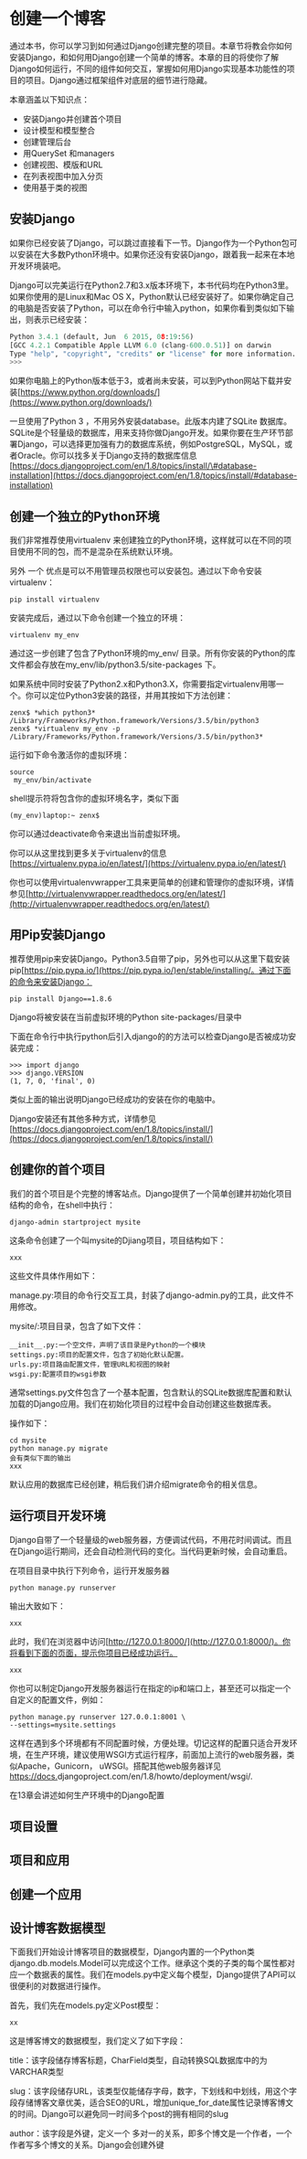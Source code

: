 # 创建一个博客

通过本书，你可以学习到如何通过Django创建完整的项目。本章节将教会你如何安装Django，和如何用Django创建一个简单的博客。本章的目的将使你了解Django如何运行，不同的组件如何交互，掌握如何用Django实现基本功能性的项目的项目。Django通过框架组件对底层的细节进行隐藏。

本章涵盖以下知识点：

* 安装Django并创建首个项目
* 设计模型和模型整合
* 创建管理后台
* 用QuerySet 和managers
* 创建视图、模版和URL
* 在列表视图中加入分页
* 使用基于类的视图

## 安装Django

如果你已经安装了Django，可以跳过直接看下一节。Django作为一个Python包可以安装在大多数Python环境中。如果你还没有安装Django，跟着我一起来在本地开发环境装吧。

Django可以完美运行在Python2.7和3.x版本环境下，本书代码均在Python3里。如果你使用的是Linux和Mac OS X，Python默认已经安装好了。如果你确定自己的电脑是否安装了Python，可以在命令行中输入python，如果你看到类似如下输出，则表示已经安装：

```py
Python 3.4.1 (default, Jun  6 2015, 08:19:56)
[GCC 4.2.1 Compatible Apple LLVM 6.0 (clang-600.0.51)] on darwin
Type "help", "copyright", "credits" or "license" for more information.
>>>
```

如果你电脑上的Python版本低于3，或者尚未安装，可以到Python网站下载并安装[https://www.python.org/downloads/](https://www.python.org/downloads/)

一旦使用了Python 3 ，不用另外安装database。此版本内建了SQLite 数据库。SQLite是个轻量级的数据库，用来支持你做Django开发。如果你要在生产环节部署Django，可以选择更加强有力的数据库系统，例如PostgreSQL，MySQL，或者Oracle。你可以找多关于Django支持的数据库信息[https://docs.djangoproject.com/en/1.8/topics/install/\#database-installation](https://docs.djangoproject.com/en/1.8/topics/install/#database-installation)

## 创建一个独立的Python环境

我们非常推荐使用virtualenv 来创建独立的Python环境，这样就可以在不同的项目使用不同的包，而不是混杂在系统默认环境。

另外 一个 优点是可以不用管理员权限也可以安装包。通过以下命令安装virtualenv：

```
pip install virtualenv
```

安装完成后，通过以下命令创建一个独立的环境：

```
virtualenv my_env
```

通过这一步创建了包含了Python环境的my\_env/ 目录。所有你安装的Python的库文件都会存放在my\_env/lib/python3.5/site-packages 下。

如果系统中同时安装了Python2.x和Python3.X，你需要指定virtualenv用哪一个。你可以定位Python3安装的路径，并用其按如下方法创建：

```
zenx$ *which python3*
/Library/Frameworks/Python.framework/Versions/3.5/bin/python3
zenx$ *virtualenv my_env -p
/Library/Frameworks/Python.framework/Versions/3.5/bin/python3*
```

运行如下命令激活你的虚拟环境：

```
source
 my_env/bin/activate
```

shell提示符将包含你的虚拟环境名字，类似下面

```
(my_env)laptop:~ zenx$
```

你可以通过deactivate命令来退出当前虚拟环境。

你可以从这里找到更多关于virtualenv的信息[https://virtualenv.pypa.io/en/latest/](https://virtualenv.pypa.io/en/latest/)

你也可以使用virtualenvwrapper工具来更简单的创建和管理你的虚拟环境，详情参见[http://virtualenvwrapper.readthedocs.org/en/latest/](http://virtualenvwrapper.readthedocs.org/en/latest/)

## 用Pip安装Django

推荐使用pip来安装Django。Python3.5自带了pip，另外也可以从这里下载安装pip[https://pip.pypa.io/](https://pip.pypa.io/)en/stable/installing/。通过下面的命令来安装Django：

```
pip install Django==1.8.6
```

Django将被安装在当前虚拟环境的Python site-packages/目录中

下面在命令行中执行python后引入django的的方法可以检查Django是否被成功安装完成：

```
>>> import django
>>> django.VERSION
(1, 7, 0, 'final', 0)
```

类似上面的输出说明Django已经成功的安装在你的电脑中。

Django安装还有其他多种方式，详情参见[https://docs.djangoproject.com/en/1.8/topics/install/](https://docs.djangoproject.com/en/1.8/topics/install/)

## 创建你的首个项目

我们的首个项目是个完整的博客站点。Django提供了一个简单创建并初始化项目结构的命令，在shell中执行：

```
django-admin startproject mysite
```

这条命令创建了一个叫mysite的Djiang项目，项目结构如下：

```
xxx
```

这些文件具体作用如下：

manage.py:项目的命令行交互工具，封装了django-admin.py的工具，此文件不用修改。

mysite/:项目目录，包含了如下文件：

```
__init__.py:一个空文件，声明了该目录是Python的一个模块
settings.py:项目的配置文件，包含了初始化默认配置。
urls.py:项目路由配置文件，管理URL和视图的映射
wsgi.py:配置项目的wsgi参数
```

通常settings.py文件包含了一个基本配置，包含默认的SQLite数据库配置和默认加载的Django应用。我们在初始化项目的过程中会自动创建这些数据库表。

操作如下：

```
cd mysite
python manage.py migrate
会有类似下面的输出
xxx
```

默认应用的数据库已经创建，稍后我们讲介绍migrate命令的相关信息。

## 运行项目开发环境

Django自带了一个轻量级的web服务器，方便调试代码，不用花时间调试。而且在Django运行期间，还会自动检测代码的变化。当代码更新时候，会自动重启。

在项目目录中执行下列命令，运行开发服务器

```
python manage.py runserver
```

输出大致如下：

```
xxx
```

此时，我们在浏览器中访问[http://127.0.0.1:8000/](http://127.0.0.1:8000/)。你将看到下面的页面，提示你项目已经成功运行。

```
xxx
```

你也可以制定Django开发服务器运行在指定的ip和端口上，甚至还可以指定一个自定义的配置文件，例如：

```
python manage.py runserver 127.0.0.1:8001 \
--settings=mysite.settings
```

这样在遇到多个环境都有不同配置时候，方便处理。切记这样的配置只适合开发环境，在生产环境，建议使用WSGI方式运行程序，前面加上流行的web服务器，类似Apache，Gunicorn， uWSGI。搭配其他web服务器详见[https://docs.](https://docs.)djangoproject.com/en/1.8/howto/deployment/wsgi/.

在13章会讲述如何生产环境中的Django配置

## 项目设置

## 项目和应用

## 创建一个应用

## 设计博客数据模型

下面我们开始设计博客项目的数据模型，Django内置的一个Python类django.db.models.Model可以完成这个工作。继承这个类的子类的每个属性都对应一个数据表的属性。我们在models.py中定义每个模型，Django提供了API可以很便利的对数据进行操作。

首先，我们先在models.py定义Post模型：

```
xx
```

这是博客博文的数据模型，我们定义了如下字段：

title：该字段储存博客标题，CharField类型，自动转换SQL数据库中的为VARCHAR类型

slug：该字段储存URL，该类型仅能储存字母，数字，下划线和中划线，用这个字段存储博客文章优美，适合SEO的URL，增加unique\_for\_date属性记录博客博文的时间。Django可以避免同一时间多个post的拥有相同的slug

author：该字段是外键，定义一个 多对一的关系，即多个博文是一个作者，一个作者写多个博文的关系。Django会创建外键

